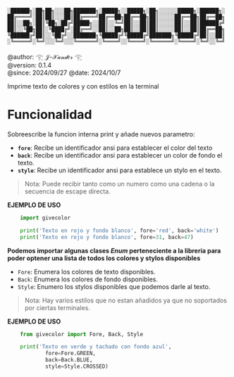 ```
░██████╗░██╗██╗░░░██╗███████╗░█████╗░░█████╗░██╗░░░░░░█████╗░██████╗░
██╔════╝░██║██║░░░██║██╔════╝██╔══██╗██╔══██╗██║░░░░░██╔══██╗██╔══██╗
██║░░██╗░██║╚██╗░██╔╝█████╗░░██║░░╚═╝██║░░██║██║░░░░░██║░░██║██████╔╝
██║░░╚██╗██║░╚████╔╝░██╔══╝░░██║░░██╗██║░░██║██║░░░░░██║░░██║██╔══██╗
╚██████╔╝██║░░╚██╔╝░░███████╗╚█████╔╝╚█████╔╝███████╗╚█████╔╝██║░░██║
░╚═════╝░╚═╝░░░╚═╝░░░╚══════╝░╚════╝░░╚════╝░╚══════╝░╚════╝░╚═╝░░╚═╝
```

@author: 𓂀 𝒥-𝒳𝒶𝓃𝒹𝑒𝓇 𓂀<br>
@version: 0.1.4<br>
@since: 2024/09/27
@date: 2024/10/7

Imprime texto de colores y con estilos en la terminal

# Funcionalidad
Sobreescribe la funcion interna print y añade nuevos parametro:
- __`fore`__: Recibe un identificador ansi para establecer el color del texto
- __`back`__: Recibe un identificador ansi para establecer un color de fondo el texto.
- __`style`__: Recibe un identificador ansi para establece un stylo en el texto.
> Nota: Puede recibir tanto como un numero como una cadena o la secuencia de escape directa.

__EJEMPLO DE USO__
```py
    import givecolor

    print('Texto en rojo y fondo blanco', fore='red', back='white')
    print('Texto en rojo y fondo blanco', fore=31, back=47)
```
__Podemos importar algunas clases *Enum* perteneciente a la libreria para poder optener una lista de todos los colores y stylos disponibles__
- `Fore`: Enumera los colores de texto disponibles.
- `Back`: Enumera los colores de fondo disponibles.
- `Style`: Enumero los stylos disponibles que podemos darle al texto.
> Nota: Hay varios estilos que no estan añadidos ya que no soportados por ciertas terminales.

__EJEMPLO DE USO__  
```py
    from givecolor import Fore, Back, Style

    print('Texto en verde y tachado con fondo azul',
            fore=Fore.GREEN,
            back=Back.BLUE,
            style=Style.CROSSED)
```


